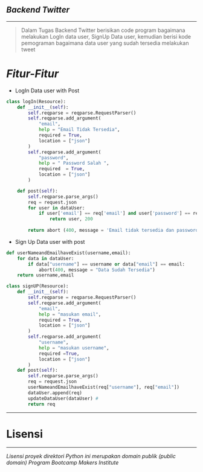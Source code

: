 ## *Backend Twitter*
___________________
> Dalam Tugas Backend Twitter berisikan code program bagaimana melakukan LogIn data user, SignUp Data user, kemudian berisi kode pemograman  bagaimana data user yang sudah tersedia melakukan tweet

# ***Fitur-Fitur***

* LogIn Data user with Post 
```python
class logIn(Resource):
    def __init__(self):
        self.reqparse = reqparse.RequestParser()
        self.reqparse.add_argument(
            "email",
            help = "Email Tidak Tersedia",
            required = True,
            location = ["json"]
        )
        self.reqparse.add_argument(
            "password",
            help = " Password Salah ",
            required  = True,
            location = ["json"]
        )

    def post(self):
        self.reqparse.parse_args()
        req = request.json 
        for user in dataUser:
            if user['email'] == req['email'] and user['password'] == req['password']:
                return user, 200
        
        return abort (400, message = 'Email tidak tersedia dan password salah') 
```

* Sign Up Data user with post
```python
def userNameandEmailhaveExist(username,email):
    for data in dataUser:
        if data["username"] == username or data["email"] == email:
            abort(400, message = "Data Sudah Tersedia")
    return username,email

class signUP(Resource):
    def __init__(self):
        self.reqparse = reqparse.RequestParser()
        self.reqparse.add_argument(
            "email",
            help = "masukan email",
            required = True,
            location = ["json"]
        )
        self.reqparse.add_argument(
            "username",
            help = "masukan username",
            required =True,
            location = ["json"]
        )
    def post(self):
        self.reqparse.parse_args()
        req = request.json
        userNameandEmailhaveExist(req["username"], req["email"])
        dataUser.append(req)
        updateDataUser(dataUser) #
        return req
```
-----------
# Lisensi
-------
*Lisensi proyek direktori Python ini merupakan domain publik (public domain)*
*Program Bootcamp Makers Institute*